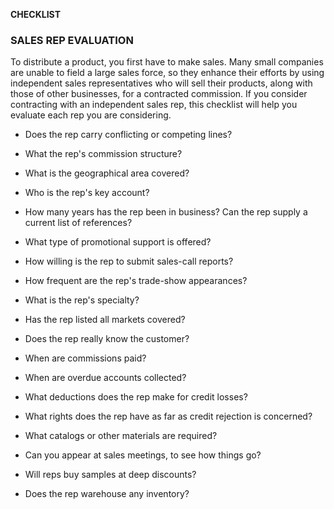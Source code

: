 **CHECKLIST**

### SALES REP EVALUATION

To distribute a product, you first have to make sales. Many small
companies are unable to field a large sales force, so they enhance their
efforts by using independent sales representatives who will sell their
products, along with those of other businesses, for a contracted
commission. If you consider contracting with an independent sales rep,
this checklist will help you evaluate each rep you are considering.

-   Does the rep carry conflicting or competing lines?

-   What the rep's commission structure?

-   What is the geographical area covered?

-   Who is the rep's key account?

-   How many years has the rep been in business? Can the rep supply a
    current list of references?

-   What type of promotional support is offered?

-   How willing is the rep to submit sales-call reports?

-   How frequent are the rep's trade-show appearances?

-   What is the rep's specialty?

-   Has the rep listed all markets covered?

-   Does the rep really know the customer?

-   When are commissions paid?

-   When are overdue accounts collected?

-   What deductions does the rep make for credit losses?

-   What rights does the rep have as far as credit rejection is
    concerned?

-   What catalogs or other materials are required?

-   Can you appear at sales meetings, to see how things go?

-   Will reps buy samples at deep discounts?

-   Does the rep warehouse any inventory?
